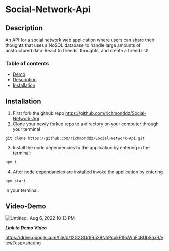 # Social-Network-Api

## Description

An API for a social network web application where users can share their thoughts that uses a NoSQL database to handle large amounts of unstructured data. React to friends’ thoughts, and create a friend list!

### Table of contents

- [Demo](#Video-Demo)
- [Description](#Description)
- [Installation](#Installation)

## Installation

1. First fork the github repo https://github.com/richmonddz/Social-Network-Api
2. Clone your newly forked repo to a directory on your computer through your terminal

```
git clone https://github.com/richmonddz/Social-Network-Api.git
```

3. Install the node dependencies to the application by entering in the terminal:

```
npm i
```

4. After node dependancies are installed invoke the application by entering

```
npm start
```

in your terminal.

## Video-Demo

![Untitled_ Aug 6, 2022 10_13 PM](https://user-images.githubusercontent.com/100399374/183277695-47f622af-4fa0-4cf8-a38d-41b8bf0f0f8f.gif)

**_Link to Demo Video_**

https://drive.google.com/file/d/12GXG0r9R529NhPdukE19oWhFcBUbSaxR/view?usp=sharing
